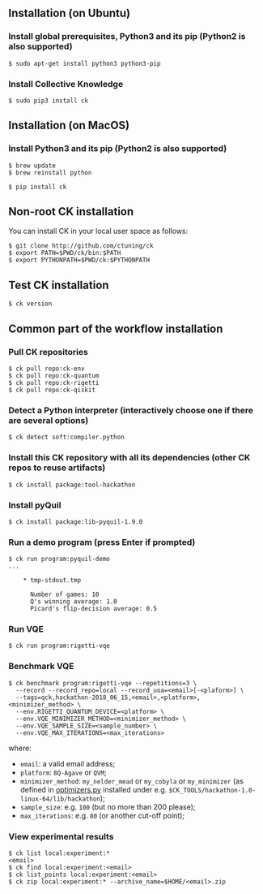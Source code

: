 ## Installation (on Ubuntu)

### Install global prerequisites, Python3 and its pip (Python2 is also supported)

```
$ sudo apt-get install python3 python3-pip
```

### Install Collective Knowledge

```
$ sudo pip3 install ck
```


## Installation (on MacOS)

### Install Python3 and its pip (Python2 is also supported)

```
$ brew update
$ brew reinstall python
```

```
$ pip install ck
```

## Non-root CK installation

You can install CK in your local user space as follows:

```
$ git clone http://github.com/ctuning/ck
$ export PATH=$PWD/ck/bin:$PATH
$ export PYTHONPATH=$PWD/ck:$PYTHONPATH
```

## Test CK installation

```
$ ck version
```

## Common part of the workflow installation

### Pull CK repositories

```
$ ck pull repo:ck-env
$ ck pull repo:ck-quantum
$ ck pull repo:ck-rigetti
$ ck pull repo:ck-qiskit
```

### Detect a Python interpreter (interactively choose one if there are several options)
```
$ ck detect soft:compiler.python
```


### Install this CK repository with all its dependencies (other CK repos to reuse artifacts)

```
$ ck install package:tool-hackathon
```

### Install pyQuil

```
$ ck install package:lib-pyquil-1.9.0
```

### Run a demo program (press Enter if prompted)

```
$ ck run program:pyquil-demo
...

    * tmp-stdout.tmp

      Number of games: 10
      Q's winning average: 1.0
      Picard's flip-decision average: 0.5
```

### Run VQE

```
$ ck run program:rigetti-vqe
```

### Benchmark VQE

```
$ ck benchmark program:rigetti-vqe --repetitions=3 \
  --record --record_repo=local --record_uoa=<email>[-<plaform>] \
  --tags=qck,hackathon-2018_06_15,<email>,<platform>,<minimizer_method> \
  --env.RIGETTI_QUANTUM_DEVICE=<platform> \
  --env.VQE_MINIMIZER_METHOD=<minimizer_method> \
  --env.VQE_SAMPLE_SIZE=<sample_number> \
  --env.VQE_MAX_ITERATIONS=<max_iterations>
```
where:
- `email`: a valid email address;
- `platform`: `8Q-Agave` or `QVM`;
- `minimizer_method`: `my_nelder_mead` or `my_cobyla` or `my_minimizer` (as defined in [optimizers.py](https://github.com/ctuning/ck-quantum/blob/master/package/tool-hackathon/hackathon-src/hackathon/optimizers.py) installed under e.g. `$CK_TOOLS/hackathon-1.0-linux-64/lib/hackathon`);
- `sample_size`: e.g. `100` (but no more than 200 please);
- `max_iterations`: e.g. `80` (or another cut-off point);

### View experimental results

```
$ ck list local:experiment:*
<email>
$ ck find local:experiment:<email>
$ ck list_points local:experiment:<email>
$ ck zip local:experiment:* --archive_name=$HOME/<email>.zip
```
